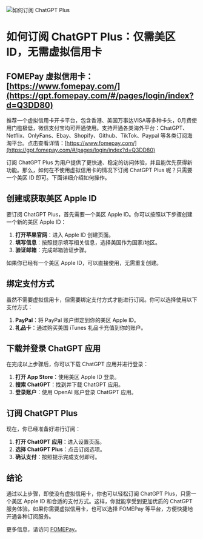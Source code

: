 ![如何订阅 ChatGPT Plus](![image](https://github.com/worrall339/ChatGPT/assets/169753346/e6841c1a-012c-45a5-a72e-97780e6c15bb)
)

# 如何订阅 ChatGPT Plus：仅需美区 ID，无需虚拟信用卡

## FOMEPay 虚拟信用卡：[https://www.fomepay.com/](https://gpt.fomepay.com/#/pages/login/index?d=Q3DD80)
推荐一个虚拟信用卡开卡平台，包含香港、美国万事达VISA等多种卡头，0月费使用门槛极低，微信支付宝均可开通使用。支持开通各类海外平台：ChatGPT、Netflix、OnlyFans、Ebay、Shopify、Github、TikTok、Paypal 等各类订阅海淘平台。点击查看详情：[https://www.fomepay.com/](https://gpt.fomepay.com/#/pages/login/index?d=Q3DD80) 

订阅 ChatGPT Plus 为用户提供了更快速、稳定的访问体验，并且能优先获得新功能。那么，如何在不使用虚拟信用卡的情况下订阅 ChatGPT Plus 呢？只需要一个美区 ID 即可。下面详细介绍如何操作。

## 创建或获取美区 Apple ID

要订阅 ChatGPT Plus，首先需要一个美区 Apple ID。你可以按照以下步骤创建一个新的美区 Apple ID：

1. **打开苹果官网**：进入 Apple ID 创建页面。
2. **填写信息**：按照提示填写相关信息，选择美国作为国家/地区。
3. **验证邮箱**：完成邮箱验证步骤。

如果你已经有一个美区 Apple ID，可以直接使用，无需重复创建。

## 绑定支付方式

虽然不需要虚拟信用卡，但需要绑定支付方式才能进行订阅。你可以选择使用以下支付方式：

1. **PayPal**：将 PayPal 账户绑定到你的美区 Apple ID。
2. **礼品卡**：通过购买美国 iTunes 礼品卡充值到你的账户。

## 下载并登录 ChatGPT 应用

在完成以上步骤后，你可以下载 ChatGPT 应用并进行登录：

1. **打开 App Store**：使用美区 Apple ID 登录。
2. **搜索 ChatGPT**：找到并下载 ChatGPT 应用。
3. **登录账户**：使用 OpenAI 账户登录 ChatGPT 应用。

## 订阅 ChatGPT Plus

现在，你已经准备好进行订阅：

1. **打开 ChatGPT 应用**：进入设置页面。
2. **选择 ChatGPT Plus**：点击订阅选项。
3. **确认支付**：按照提示完成支付即可。

## 结论

通过以上步骤，即使没有虚拟信用卡，你也可以轻松订阅 ChatGPT Plus，只需一个美区 Apple ID 和合适的支付方式。这样，你就能享受到更加优质的 ChatGPT 服务体验。如果你需要虚拟信用卡，也可以选择 FOMEPay 等平台，方便快捷地开通各种订阅服务。

更多信息，请访问 [FOMEPay](https://gpt.fomepay.com/#/pages/login/index?d=Q3DD80)。
